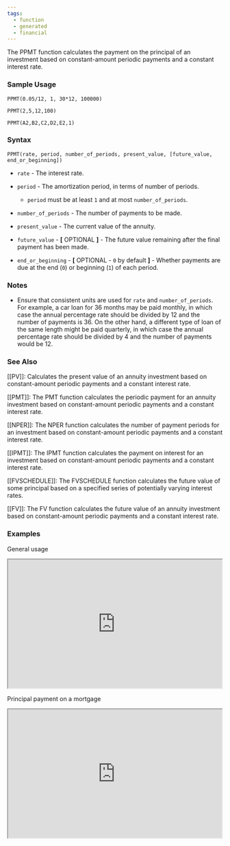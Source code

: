 ```yaml
---
tags:
  - function
  - generated
  - financial
---
```


The PPMT function calculates the payment on the principal of an investment based on constant-amount periodic payments and a constant interest rate.

### Sample Usage

`PPMT(0.05/12, 1, 30*12, 100000)`

`PPMT(2,5,12,100)`

`PPMT(A2,B2,C2,D2,E2,1)`

### Syntax

`PPMT(rate, period, number_of_periods, present_value, [future_value, end_or_beginning])`

* `rate` - The interest rate.
* `period` - The amortization period, in terms of number of periods.

  + `period` must be at least `1` and at most `number_of_periods`.
* `number_of_periods` - The number of payments to be made.
* `present_value` - The current value of the annuity.
* `future_value` - **[** OPTIONAL **]** - The future value remaining after the final payment has been made.
* `end_or_beginning` - **[** OPTIONAL - `0` by default **]** - Whether payments are due at the end (`0`) or beginning (`1`) of each period.

### Notes

* Ensure that consistent units are used for `rate` and `number_of_periods`. For example, a car loan for 36 months may be paid monthly, in which case the annual percentage rate should be divided by 12 and the number of payments is 36. On the other hand, a different type of loan of the same length might be paid quarterly, in which case the annual percentage rate should be divided by 4 and the number of payments would be 12.

### See Also

[[PV]]: Calculates the present value of an annuity investment based on constant-amount periodic payments and a constant interest rate.

[[PMT]]: The PMT function calculates the periodic payment for an annuity investment based on constant-amount periodic payments and a constant interest rate.

[[NPER]]: The NPER function calculates the number of payment periods for an investment based on constant-amount periodic payments and a constant interest rate.

[[IPMT]]: The IPMT function calculates the payment on interest for an investment based on constant-amount periodic payments and a constant interest rate.

[[FVSCHEDULE]]: The FVSCHEDULE function calculates the future value of some principal based on a specified series of potentially varying interest rates.

[[FV]]: The FV function calculates the future value of an annuity investment based on constant-amount periodic payments and a constant interest rate.

### Examples

General usage

<iframe height="300" src="https://docs.google.com/spreadsheet/pub?key=0As3tAuweYU9QdFR1aTNoMmFlSVdMSW4tWnVIOFRHdVE&amp;output=html" width="500"></iframe>

Principal payment on a mortgage

<iframe height="300" src="https://docs.google.com/spreadsheet/pub?key=0As3tAuweYU9QdFR1aTNoMmFlSVdMSW4tWnVIOFRHdVE&amp;gid=6&amp;single=true&amp;widget=true&amp;output=html" width="500"></iframe>